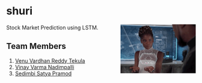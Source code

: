 # shuri
<img src="images/shuri.png" width="200" align="right">
Stock Market Prediction using LSTM.

## Team Members
1. [Venu Vardhan Reddy Tekula](https://github.com/)
2. [Vinay Varma Nadimpalli](https://github.com/nvinayvarma189/)
3. [Sedimbi Satya Pramod](https://github.com/satya1612)
